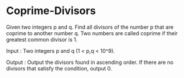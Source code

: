 # Coprime-Divisors
Given two integers p and q. Find all divisors of the number p that are coprime to another number q. Two numbers are called coprime if their greatest common divisor is 1.

Input :
Two integers p and q (1 < p,q < 10^9).

Output :
Output the divisors found in ascending order. If there are no divisors that satisfy the condition, output 0.
